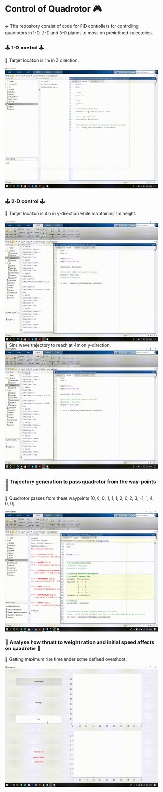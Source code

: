 # Control of Quadrotor 🎮            
✈️ This repository consist of code for PID controllers for controlling quadrotors in 1-D, 2-D and 3-D planes to move on predefined trajectories.            
##         
### 🕹️ 1-D control 🕹️        
🎯 Target location is 1m in Z direction.
<!--img height="40" width="40" src="https://github.com/devsonni/Control-of-Quadrotor/blob/main/gif/1-D%20Controlling%20of%20Quardrotor.gif"-->
<img align="midle" height="400" width="600" src="https://github.com/devsonni/Control-of-Quadrotor/blob/main/gif/1-D%20Controlling%20of%20Quardrotor.gif"> 

##            


### 🕹️ 2-D control 🕹️    
🎯 Target location is 4m in y-direction while maintaining 1m height.                 
<!--img height="40" width="40" src="https://github.com/devsonni/Control-of-Quadrotor/blob/main/gif/line2-dquad.gif"-->
<img align="midle" height="400" width="700" src="https://github.com/devsonni/Control-of-Quadrotor/blob/main/gif/line2-dquad.gif">                
🎯 Sine wave trajectory to reach at 4m on y-direction.              
<!--img height="40" width="40" src="https://github.com/devsonni/Control-of-Quadrotor/blob/main/gif/sine2d.gif"-->
<img align="midle" height="400" width="700" src="https://github.com/devsonni/Control-of-Quadrotor/blob/main/gif/sine2d.gif">             

##            

### 🌌 Trajectory generation to pass quadrotor from the way-points 🌌         
🎯 Quadrotor passes from these waypoints [0, 0, 0; 1, 1, 1; 2, 0, 2; 3, -1, 1; 4, 0, 0]          
<!--img height="40" width="40" src="https://github.com/devsonni/Control-of-Quadrotor/blob/main/gif/3d.gif"-->
<img align="midle" height="400" width="700" src="https://github.com/devsonni/Control-of-Quadrotor/blob/main/gif/3d.gif">             


### 🛬 Analyse how thrust to weight ration and initial speed affects on quadrotor 🛬            
🎯 Getting maximum rise time under some defined overshoot.       
<!--img height="40" width="40" src="https://github.com/devsonni/Control-of-Quadrotor/blob/main/gif/thrust.gif"-->
<img align="midle" height="400" width="700" src="https://github.com/devsonni/Control-of-Quadrotor/blob/main/gif/thrust.gif">           


